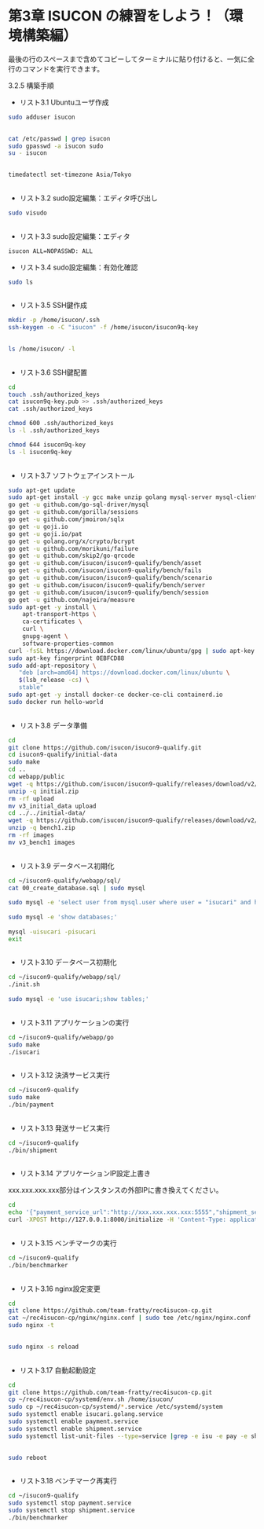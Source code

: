 # 第3章 ISUCON の練習をしよう！（環境構築編）

最後の行のスペースまで含めてコピーしてターミナルに貼り付けると、一気に全行のコマンドを実行できます。

3.2.5 構築手順

* リスト3.1 Ubuntuユーザ作成
```sh
sudo adduser isucon
 
```

```sh
cat /etc/passwd | grep isucon
sudo gpasswd -a isucon sudo
su - isucon
 
```

```sh
timedatectl set-timezone Asia/Tokyo
 
```

* リスト3.2 sudo設定編集：エディタ呼び出し
```sh
sudo visudo
 
```

* リスト3.3 sudo設定編集：エディタ
```sh
isucon ALL=NOPASSWD: ALL
```

* リスト3.4 sudo設定編集：有効化確認
```sh
sudo ls
 
```

* リスト3.5 SSH鍵作成
```sh
mkdir -p /home/isucon/.ssh
ssh-keygen -o -C "isucon" -f /home/isucon/isucon9q-key
 
```

```sh
ls /home/isucon/ -l
 
```

* リスト3.6 SSH鍵配置
```sh
cd
touch .ssh/authorized_keys
cat isucon9q-key.pub >> .ssh/authorized_keys
cat .ssh/authorized_keys

chmod 600 .ssh/authorized_keys
ls -l .ssh/authorized_keys

chmod 644 isucon9q-key
ls -l isucon9q-key
 
```

* リスト3.7 ソフトウェアインストール
```sh
sudo apt-get update
sudo apt-get install -y gcc make unzip golang mysql-server mysql-client nginx
go get -u github.com/go-sql-driver/mysql
go get -u github.com/gorilla/sessions
go get -u github.com/jmoiron/sqlx
go get -u goji.io
go get -u goji.io/pat
go get -u golang.org/x/crypto/bcrypt
go get -u github.com/morikuni/failure
go get -u github.com/skip2/go-qrcode
go get -u github.com/isucon/isucon9-qualify/bench/asset
go get -u github.com/isucon/isucon9-qualify/bench/fails
go get -u github.com/isucon/isucon9-qualify/bench/scenario
go get -u github.com/isucon/isucon9-qualify/bench/server
go get -u github.com/isucon/isucon9-qualify/bench/session
go get -u github.com/najeira/measure
sudo apt-get -y install \
    apt-transport-https \
    ca-certificates \
    curl \
    gnupg-agent \
    software-properties-common
curl -fsSL https://download.docker.com/linux/ubuntu/gpg | sudo apt-key add -
sudo apt-key fingerprint 0EBFCD88
sudo add-apt-repository \
   "deb [arch=amd64] https://download.docker.com/linux/ubuntu \
   $(lsb_release -cs) \
   stable"
sudo apt-get -y install docker-ce docker-ce-cli containerd.io
sudo docker run hello-world
 
```

* リスト3.8 データ準備
```sh
cd
git clone https://github.com/isucon/isucon9-qualify.git
cd isucon9-qualify/initial-data
sudo make
cd ..
cd webapp/public
wget -q https://github.com/isucon/isucon9-qualify/releases/download/v2/initial.zip
unzip -q initial.zip
rm -rf upload
mv v3_initial_data upload
cd ../../initial-data/
wget -q https://github.com/isucon/isucon9-qualify/releases/download/v2/bench1.zip
unzip -q bench1.zip
rm -rf images
mv v3_bench1 images
 
```

* リスト3.9 データベース初期化
```sh
cd ~/isucon9-qualify/webapp/sql/
cat 00_create_database.sql | sudo mysql
 
sudo mysql -e 'select user from mysql.user where user = "isucari" and host = "localhost"'
 
sudo mysql -e 'show databases;'
 
mysql -uisucari -pisucari
exit
 
```

* リスト3.10 データベース初期化
```sh
cd ~/isucon9-qualify/webapp/sql/
./init.sh
 
sudo mysql -e 'use isucari;show tables;'
 
```

* リスト3.11 アプリケーションの実行
```sh
cd ~/isucon9-qualify/webapp/go
sudo make
./isucari
 
```

* リスト3.12 決済サービス実行
```sh
cd ~/isucon9-qualify
sudo make
./bin/payment
 
```

* リスト3.13 発送サービス実行
```sh
cd ~/isucon9-qualify
./bin/shipment
 
```

* リスト3.14 アプリケーションIP設定上書き

xxx.xxx.xxx.xxx部分はインスタンスの外部IPに書き換えてください。
```sh
cd
echo '{"payment_service_url":"http://xxx.xxx.xxx.xxx:5555","shipment_service_url":"http://xxx.xxx.xxx.xxx:7000"}' > overwriteip.json
curl -XPOST http://127.0.0.1:8000/initialize -H 'Content-Type: application/json' -d @overwriteip.json
 
```

* リスト3.15 ベンチマークの実行
```sh
cd ~/isucon9-qualify
./bin/benchmarker
 
```

* リスト3.16 nginx設定変更
```sh
cd
git clone https://github.com/team-fratty/rec4isucon-cp.git
cat ~/rec4isucon-cp/nginx/nginx.conf | sudo tee /etc/nginx/nginx.conf
sudo nginx -t
 
```

```sh
sudo nginx -s reload
 
```

* リスト3.17 自動起動設定
```sh
cd
git clone https://github.com/team-fratty/rec4isucon-cp.git
cp ~/rec4isucon-cp/systemd/env.sh /home/isucon/
sudo cp ~/rec4isucon-cp/systemd/*.service /etc/systemd/system
sudo systemctl enable isucari.golang.service
sudo systemctl enable payment.service
sudo systemctl enable shipment.service
sudo systemctl list-unit-files --type=service |grep -e isu -e pay -e ship
 
```

```sh
sudo reboot
 
```

* リスト3.18 ベンチマーク再実行
```sh
cd ~/isucon9-qualify
sudo systemctl stop payment.service
sudo systemctl stop shipment.service
./bin/benchmarker
 
```
